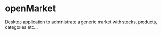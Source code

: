 # openMarket
Desktop application to administrate a generic market with stocks, products, categories etc...

